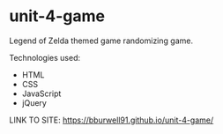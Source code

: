 # unit-4-game

Legend of Zelda themed game randomizing game.

Technologies used:
- HTML
- CSS
- JavaScript
- jQuery

LINK TO SITE: https://bburwell91.github.io/unit-4-game/
